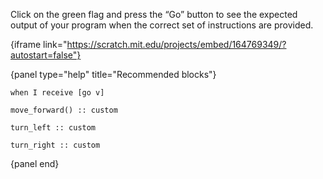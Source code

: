 Click on the green flag and press the “Go” button to see the expected output of your program when the correct set of instructions are provided.

{iframe link="https://scratch.mit.edu/projects/embed/164769349/?autostart=false"}

{panel type="help" title="Recommended blocks"}

<pre><code class="scratch:split:random">when I receive [go v]

move_forward() :: custom

turn_left :: custom

turn_right :: custom
</code></pre>

{panel end}